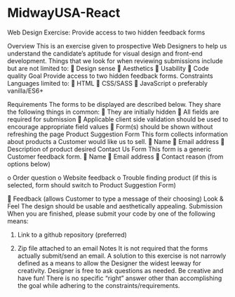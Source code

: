 # MidwayUSA-React

Web Design Exercise: Provide access to two hidden feedback forms

Overview
This is an exercise given to prospective Web Designers to help us understand the candidate’s aptitude
for visual design and front-end development. Things that we look for when reviewing submissions
include but are not limited to:
 Design sense
 Aesthetics
 Usability
 Code quality
Goal
Provide access to two hidden feedback forms.
Constraints
Languages limited to:
 HTML
 CSS/SASS
 JavaScript
o preferably vanilla/ES6+

Requirements
The forms to be displayed are described below. They share the following things in common:
 They are initially hidden
 All fields are required for submission
 Applicable client side validation should be used to encourage appropriate field values
 Form(s) should be shown without refreshing the page
Product Suggestion Form
This form collects information about products a Customer would like us to sell.
 Name
 Email address
 Description of product desired
Contact Us Form
This form is a generic Customer feedback form.
 Name
 Email address
 Contact reason (from options below)

o Order question
o Website feedback
o Trouble finding product (if this is selected, form should switch to Product Suggestion
Form)

 Feedback (allows Customer to type a message of their choosing)
Look &amp; Feel
The design should be usable and aesthetically appealing.
Submission
When you are finished, please submit your code by one of the following means:

1. Link to a github repository (preferred)

2. Zip file attached to an email
Notes
It is not required that the forms actually submit/send an email.
A solution to this exercise is not narrowly defined as a means to allow the Designer the widest leeway
for creativity.
Designer is free to ask questions as needed.
Be creative and have fun! There is no specific “right” answer other than accomplishing the goal while
adhering to the constraints/requirements.
